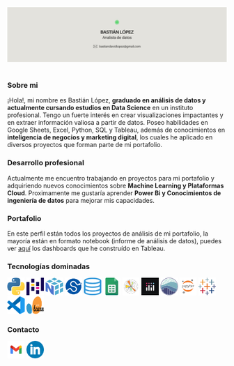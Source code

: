 <div id="header" align="center">
  <img decoding="async" src="Ghbanner.jpg" width="auto"/>
</div>
<br>
<h3>Sobre mi</h3>
  <p>
¡Hola!, mi nombre es Bastián López, <b>graduado en análisis de datos y actualmente cursando estudios en Data Science</b> en un instituto profesional. Tengo un fuerte interés en crear visualizaciones impactantes y en extraer información valiosa a partir de datos. Poseo habilidades en Google Sheets, Excel, Python, SQL y Tableau, además de conocimientos en <b>inteligencia de negocios y marketing digital</b>, los cuales he aplicado en diversos proyectos que forman parte de mi portafolio.
  </p>
<h3>Desarrollo profesional</h3>
  <p>
Actualmente me encuentro trabajando en proyectos para mi portafolio y adquiriendo nuevos conocimientos sobre <b>Machine Learning y Plataformas Cloud</b>. Proximamente me gustaría aprender <b>Power Bi y Conocimientos de ingeniería de datos</b> para mejorar mis capacidades.
</p>
<h3>Portafolio</h3>
  <p>
En este perfil están todos los proyectos de análisis de mi portafolio, la mayoría están en formato notebook (informe de análisis de datos), puedes ver <a href="https://public.tableau.com/app/profile/basti.n.l.pez/vizzes" target="_blank" rel="noopener noreferrer">aquí</a> los dashboards que he construído en Tableau.
  </p>
<!-- <h3>Dashboards</h3>
  <p>
En este perfil están todos los proyectos de análisis de mi portafolio, la mayoría están en formato notebook (informe de análisis de datos), puedes ver <a href="https://public.tableau.com/app/profile/basti.n.l.pez/vizzes" target="_blank" rel="noopener noreferrer">aquí</a> los dashboards que he construído en Tableau.
  </p>-->
<h3>Tecnologías dominadas</h3>

[<img src='226051.webp' alt='python' width='40' height="40">](https://www.python.org/) [<img src='pandas.png' alt='pandas' width='40' height="40">](https://pandas.pydata.org/) [<img src='numpy.png' alt='numpy' width='40' height='40'>](https://numpy.org/) [<img src='scipy.png' alt='scipy' width='40' height='40'>](https://scipy.org/) [<img src='sql.png' alt='sql' width='40' height='40'>](https://es.wikipedia.org/wiki/SQL)  [<img src='gsheets.png' alt='google sheets' width='40' height='40'>](https://g.co/kgs/VXUbF4W) [<img src='matplotlib.png' alt='matplotlib' width='40' height='40'>](https://matplotlib.org/) [<img src='plotly.jpg' alt='plotly' width='40' height='40'>](https://plotly.com/) [<img src='seaborn.png' alt='seaborn' width='40'>](https://seaborn.pydata.org/) [<img src='jupyter.png' alt='jupyter' width='40'>](https://jupyter.org/) [<img src='tableau.png' alt='tableau' width='40' height='40'>](https://www.tableau.com/) [<img src='visual-studio-code-icon.webp' alt='vscode' width='40' height='40'>](https://code.visualstudio.com/) [<img src='Scikit_learn_logo_small.svg.png' alt='scikit-learn' width='40' height='40'>](https://scikit-learn.org/stable/)


<!-- <h3>Racha actual de contribuciones</h3>

<a href="https://git.io/streak-stats"><img src="https://github-readme-streak-stats.herokuapp.com?user=Bastian%20LQ&theme=transparent&hide_border=true&locale=es&mode=weekly&card_width=460&card_height=170&currStreakLabel=000000&sideNums=000000&dates=000000&currStreakNum=000000&fire=39D353&stroke=000000&excludeDaysLabel=000000&sideLabels=000000&ring=39D353&background=E4E2DD" alt="GitHub Streak" /></a> 
-->
<h3>Contacto</h3>

[<img src='gmail.webp' alt='gmail' width='40'>](mailto:bastiandavidlopez@gmail.com) [<img src='linkedin.webp' alt='linkedin' width='40'>](https://www.linkedin.com/in/basti%C3%A1n-l%C3%B3pez-data-analyst/)
